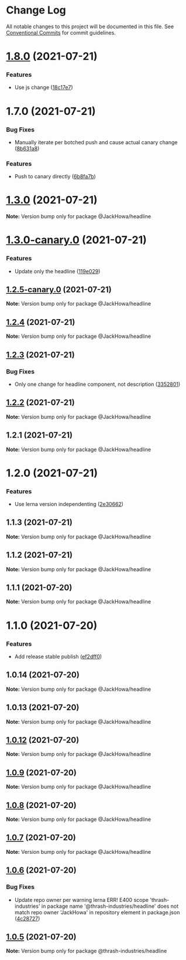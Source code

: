 # Change Log

All notable changes to this project will be documented in this file.
See [Conventional Commits](https://conventionalcommits.org) for commit guidelines.

# [1.8.0](https://github.com/JackHowa/lerna-monorepo-components/compare/@JackHowa/headline@1.7.0...@JackHowa/headline@1.8.0) (2021-07-21)


### Features

* Use js change ([18c17e7](https://github.com/JackHowa/lerna-monorepo-components/commit/18c17e7bc6926e8e9161f77f3148078c1d939a56))





# 1.7.0 (2021-07-21)


### Bug Fixes

* Manually iterate per botched push and cause actual canary change ([8b631a8](https://github.com/JackHowa/lerna-monorepo-components/commit/8b631a811c635322fee96d3abb3a463d8743f638))


### Features

* Push to canary directly ([6b8fa7b](https://github.com/JackHowa/lerna-monorepo-components/commit/6b8fa7b93ef5644a276c2e3d112adf5b5b187044))





# [1.3.0](https://github.com/JackHowa/lerna-monorepo-components/compare/@JackHowa/headline@1.3.0-canary.0...@JackHowa/headline@1.3.0) (2021-07-21)

**Note:** Version bump only for package @JackHowa/headline





# [1.3.0-canary.0](https://github.com/JackHowa/lerna-monorepo-components/compare/@JackHowa/headline@1.2.5-canary.0...@JackHowa/headline@1.3.0-canary.0) (2021-07-21)


### Features

* Update only the headline ([119e029](https://github.com/JackHowa/lerna-monorepo-components/commit/119e029cd8866951b2dbd097454a106c4e054ab3))





## [1.2.5-canary.0](https://github.com/JackHowa/lerna-monorepo-components/compare/@JackHowa/headline@1.2.4...@JackHowa/headline@1.2.5-canary.0) (2021-07-21)

**Note:** Version bump only for package @JackHowa/headline





## [1.2.4](https://github.com/JackHowa/lerna-monorepo-components/compare/@JackHowa/headline@1.2.3...@JackHowa/headline@1.2.4) (2021-07-21)

**Note:** Version bump only for package @JackHowa/headline





## [1.2.3](https://github.com/JackHowa/lerna-monorepo-components/compare/@JackHowa/headline@1.2.2...@JackHowa/headline@1.2.3) (2021-07-21)


### Bug Fixes

* Only one change for headline component, not description ([3352801](https://github.com/JackHowa/lerna-monorepo-components/commit/335280181056c67429871783c6fd13888d09bd11))





## [1.2.2](https://github.com/JackHowa/lerna-monorepo-components/compare/@JackHowa/headline@1.2.1...@JackHowa/headline@1.2.2) (2021-07-21)

**Note:** Version bump only for package @JackHowa/headline





## 1.2.1 (2021-07-21)

**Note:** Version bump only for package @JackHowa/headline





# 1.2.0 (2021-07-21)


### Features

* Use lerna version independenting ([2e30662](https://github.com/JackHowa/lerna-monorepo-components/commit/2e30662a8eb5d4f88b7fb63fb069a1c8bff666a8))





## 1.1.3 (2021-07-21)

**Note:** Version bump only for package @JackHowa/headline





## 1.1.2 (2021-07-21)

**Note:** Version bump only for package @JackHowa/headline





## 1.1.1 (2021-07-20)

**Note:** Version bump only for package @JackHowa/headline





# 1.1.0 (2021-07-20)


### Features

* Add release stable publish ([ef2dff0](https://github.com/JackHowa/lerna-monorepo-components/commit/ef2dff009a3cdec3abdaad7d180a92842fb76217))





## 1.0.14 (2021-07-20)

**Note:** Version bump only for package @JackHowa/headline





## 1.0.13 (2021-07-20)

**Note:** Version bump only for package @JackHowa/headline





## [1.0.12](https://github.com/JackHowa/lerna-monorepo-components/compare/v1.0.9...v1.0.12) (2021-07-20)

**Note:** Version bump only for package @JackHowa/headline





## [1.0.9](https://github.com/JackHowa/lerna-monorepo-components/compare/v1.0.7...v1.0.9) (2021-07-20)

**Note:** Version bump only for package @JackHowa/headline





## [1.0.8](https://github.com/JackHowa/lerna-monorepo-components/compare/v1.0.7...v1.0.8) (2021-07-20)

**Note:** Version bump only for package @JackHowa/headline





## [1.0.7](https://github.com/JackHowa/lerna-monorepo-components/compare/v1.0.6...v1.0.7) (2021-07-20)

**Note:** Version bump only for package @JackHowa/headline





## [1.0.6](https://github.com/JackHowa/lerna-monorepo-components/compare/v1.0.5...v1.0.6) (2021-07-20)


### Bug Fixes

* Update repo owner per warning lerna ERR! E400 scope 'thrash-industries' in package name '@thrash-industries/headline' does not match repo owner 'JackHowa' in repository element in package.json ([4c28727](https://github.com/JackHowa/lerna-monorepo-components/commit/4c28727331da5b1da91b0ddf6a64ef5ad887c911))





## [1.0.5](https://github.com/JackHowa/lerna-monorepo-components/compare/v1.0.4...v1.0.5) (2021-07-20)

**Note:** Version bump only for package @thrash-industries/headline
